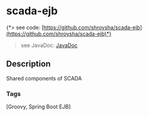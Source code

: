# scada-ejb
{*> see code: [https://github.com/shroysha/scada-ejb](https://github.com/shroysha/scada-ejb)*}
> see JavaDoc: [JavaDoc](docs/javadoc/index.html)

## Description
Shared components of SCADA

### Tags
[Groovy, Spring Boot EJB]
